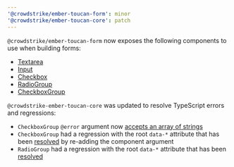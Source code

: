 ```yaml
---
'@crowdstrike/ember-toucan-form': minor
'@crowdstrike/ember-toucan-core': patch
---
```


`@crowdstrike/ember-toucan-form` now exposes the following components to use when building forms:

- [Textarea](https://github.com/CrowdStrike/ember-toucan-core/pull/129)
- [Input](https://github.com/CrowdStrike/ember-toucan-core/pull/134)
- [Checkbox](https://github.com/CrowdStrike/ember-toucan-core/pull/135)
- [RadioGroup](https://github.com/CrowdStrike/ember-toucan-core/pull/136)
- [CheckboxGroup](https://github.com/CrowdStrike/ember-toucan-core/pull/137)

`@crowdstrike-ember-toucan-core` was updated to resolve TypeScript errors and regressions:

- `CheckboxGroup` `@error` argument now [accepts an array of strings](https://github.com/CrowdStrike/ember-toucan-core/pull/137/files#diff-4944b98b6785745979290458ace369f4a4c4125a1b77e7b269421dfc51a820efR17)
- `CheckboxGroup` had a regression with the root `data-*` attribute that has been [resolved](https://github.com/CrowdStrike/ember-toucan-core/pull/136/files#diff-be94a63c54dadd43884220fa6817230be44d6789f30da3ba28a716bbd941f3f4R5) by re-adding the component argument
- `RadioGroup` had a regression with the root `data-*` attribute that has been [resolved](https://github.com/CrowdStrike/ember-toucan-core/pull/136/files#diff-1857c5ed8e778b21fbcd8a18a40754ab5c9d38bcd1ad521bdf4a0c03bf57a808R7)
